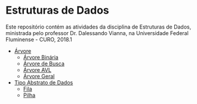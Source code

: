 Estruturas de Dados
===================

Este repositório contém as atividades da disciplina de Estruturas de Dados, ministrada pelo professor Dr. Dalessando Vianna, na Universidade Federal Fluminense - CURO, 2018.1

* [Árvore](Arvore)
	* [Árvore Binária](Arvore/AB)
	* [Árvore de Busca](Arvore/ABB)
	* [Árvore AVL](Arvore/AVL)
	* [Árvore Geral](Arvore/Geral)
* [Tipo Abstrato de Dados](TAD)
	* [Fila](TAD/Fila)
	* [Pilha](TAD/Pilha)